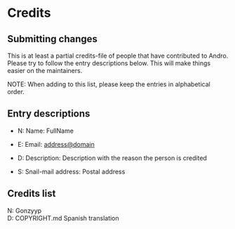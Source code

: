 <!-- SPDX-License-Identifier: MIT-only -->

# Credits

## Submitting changes

This is at least a partial credits-file of people that have contributed to Andro.
Please try to follow the entry descriptions below. This will make things easier on the maintainers.

NOTE: When adding to this list, please keep the entries in alphabetical order.

## Entry descriptions

- N: Name: FullName

- E: Email: <address@domain>

- D: Description: Description with the reason the person is credited

- S: Snail-mail address: Postal address

## Credits list

N: Gonzyyp  
D: COPYRIGHT.md Spanish translation